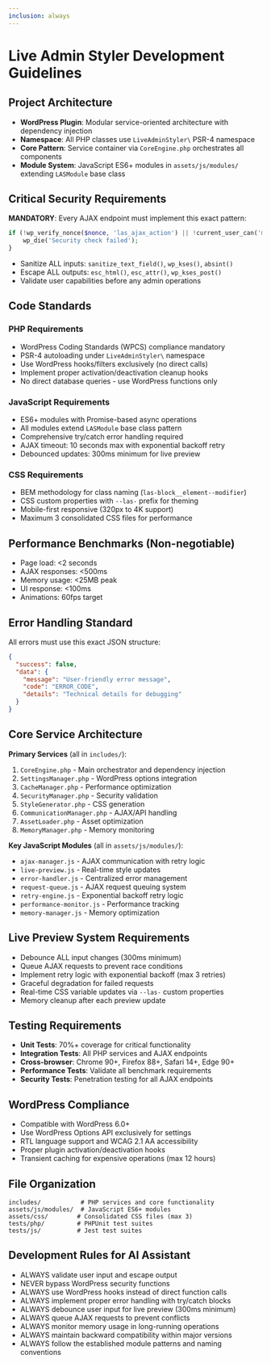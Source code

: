 ```yaml
---
inclusion: always
---
```


# Live Admin Styler Development Guidelines

## Project Architecture
- **WordPress Plugin**: Modular service-oriented architecture with dependency injection
- **Namespace**: All PHP classes use `LiveAdminStyler\` PSR-4 namespace  
- **Core Pattern**: Service container via `CoreEngine.php` orchestrates all components
- **Module System**: JavaScript ES6+ modules in `assets/js/modules/` extending `LASModule` base class

## Critical Security Requirements
**MANDATORY**: Every AJAX endpoint must implement this exact pattern:
```php
if (!wp_verify_nonce($nonce, 'las_ajax_action') || !current_user_can('manage_options')) {
    wp_die('Security check failed');
}
```
- Sanitize ALL inputs: `sanitize_text_field()`, `wp_kses()`, `absint()`
- Escape ALL outputs: `esc_html()`, `esc_attr()`, `wp_kses_post()`
- Validate user capabilities before any admin operations

## Code Standards

### PHP Requirements
- WordPress Coding Standards (WPCS) compliance mandatory
- PSR-4 autoloading under `LiveAdminStyler\` namespace
- Use WordPress hooks/filters exclusively (no direct calls)
- Implement proper activation/deactivation cleanup hooks
- No direct database queries - use WordPress functions only

### JavaScript Requirements  
- ES6+ modules with Promise-based async operations
- All modules extend `LASModule` base class pattern
- Comprehensive try/catch error handling required
- AJAX timeout: 10 seconds max with exponential backoff retry
- Debounced updates: 300ms minimum for live preview

### CSS Requirements
- BEM methodology for class naming (`las-block__element--modifier`)
- CSS custom properties with `--las-` prefix for theming
- Mobile-first responsive (320px to 4K support)
- Maximum 3 consolidated CSS files for performance

## Performance Benchmarks (Non-negotiable)
- Page load: <2 seconds
- AJAX responses: <500ms  
- Memory usage: <25MB peak
- UI response: <100ms
- Animations: 60fps target

## Error Handling Standard
All errors must use this exact JSON structure:
```json
{
  "success": false,
  "data": {
    "message": "User-friendly error message",
    "code": "ERROR_CODE", 
    "details": "Technical details for debugging"
  }
}
```

## Core Service Architecture
**Primary Services** (all in `includes/`):
1. `CoreEngine.php` - Main orchestrator and dependency injection
2. `SettingsManager.php` - WordPress options integration  
3. `CacheManager.php` - Performance optimization
4. `SecurityManager.php` - Security validation
5. `StyleGenerator.php` - CSS generation
6. `CommunicationManager.php` - AJAX/API handling
7. `AssetLoader.php` - Asset optimization
8. `MemoryManager.php` - Memory monitoring

**Key JavaScript Modules** (all in `assets/js/modules/`):
- `ajax-manager.js` - AJAX communication with retry logic
- `live-preview.js` - Real-time style updates
- `error-handler.js` - Centralized error management
- `request-queue.js` - AJAX request queuing system
- `retry-engine.js` - Exponential backoff retry logic
- `performance-monitor.js` - Performance tracking
- `memory-manager.js` - Memory optimization

## Live Preview System Requirements
- Debounce ALL input changes (300ms minimum)
- Queue AJAX requests to prevent race conditions
- Implement retry logic with exponential backoff (max 3 retries)
- Graceful degradation for failed requests
- Real-time CSS variable updates via `--las-` custom properties
- Memory cleanup after each preview update

## Testing Requirements
- **Unit Tests**: 70%+ coverage for critical functionality
- **Integration Tests**: All PHP services and AJAX endpoints  
- **Cross-browser**: Chrome 90+, Firefox 88+, Safari 14+, Edge 90+
- **Performance Tests**: Validate all benchmark requirements
- **Security Tests**: Penetration testing for all AJAX endpoints

## WordPress Compliance
- Compatible with WordPress 6.0+
- Use WordPress Options API exclusively for settings
- RTL language support and WCAG 2.1 AA accessibility
- Proper plugin activation/deactivation hooks
- Transient caching for expensive operations (max 12 hours)

## File Organization
```
includes/           # PHP services and core functionality
assets/js/modules/  # JavaScript ES6+ modules  
assets/css/        # Consolidated CSS files (max 3)
tests/php/         # PHPUnit test suites
tests/js/          # Jest test suites
```

## Development Rules for AI Assistant
- ALWAYS validate user input and escape output
- NEVER bypass WordPress security functions
- ALWAYS use WordPress hooks instead of direct function calls
- ALWAYS implement proper error handling with try/catch blocks
- ALWAYS debounce user input for live preview (300ms minimum)
- ALWAYS queue AJAX requests to prevent conflicts
- ALWAYS monitor memory usage in long-running operations
- ALWAYS maintain backward compatibility within major versions
- ALWAYS follow the established module patterns and naming conventions